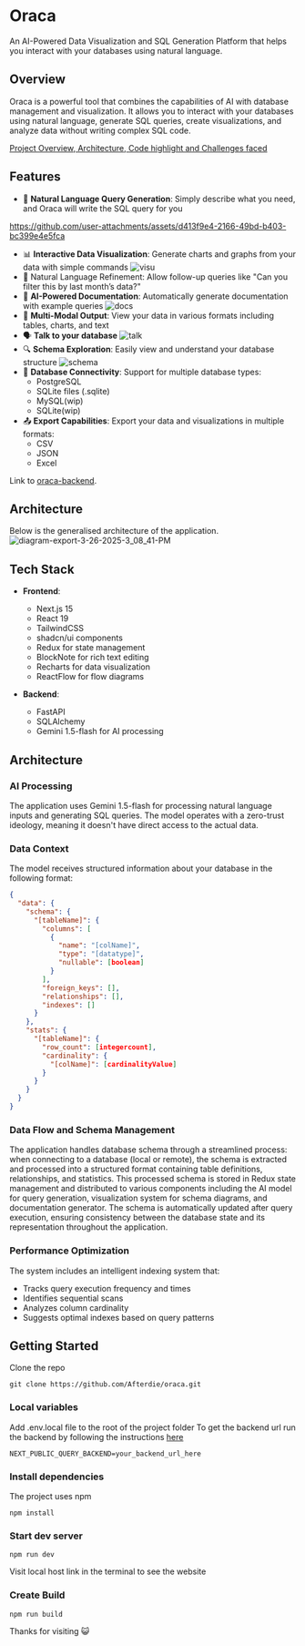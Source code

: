 # Oraca

An AI-Powered Data Visualization and SQL Generation Platform that helps you interact with your databases using natural language.

## Overview

Oraca is a powerful tool that combines the capabilities of AI with database management and visualization. It allows you to interact with your databases using natural language, generate SQL queries, create visualizations, and analyze data without writing complex SQL code.

[Project Overview, Architecture, Code highlight and Challenges faced](https://www.youtube.com/watch?v=l2cT9td9YQM)
## Features

- 🤖 **Natural Language Query Generation**: Simply describe what you need, and Oraca will write the SQL query for you


https://github.com/user-attachments/assets/d413f9e4-2166-49bd-b403-bc399e4e5fca

- 📊 **Interactive Data Visualization**: Generate charts and graphs from your data with simple commands
![visu](https://github.com/user-attachments/assets/954eceb2-f757-4158-ab93-e693b4945888)
- 🔭 Natural Language Refinement: Allow follow-up queries like "Can you filter this
by last month’s data?"
- 📝 **AI-Powered Documentation**: Automatically generate documentation with example queries
![docs](https://github.com/user-attachments/assets/2be92aa8-e167-4440-a244-e191c5251875)
- 🔄 **Multi-Modal Output**: View your data in various formats including tables, charts, and text
- 🗣️ **Talk to your database**
![talk](https://github.com/user-attachments/assets/d583a227-baf3-48ef-ba67-8a4f7d902d86)
- 🔍 **Schema Exploration**: Easily view and understand your database structure
![schema](https://github.com/user-attachments/assets/891a0477-514c-4d1f-bb8c-dc584069663b)
- 🔌 **Database Connectivity**: Support for multiple database types:
  - PostgreSQL
  - SQLite files (.sqlite)
  - MySQL(wip)
  - SQLite(wip)
- 📤 **Export Capabilities**: Export your data and visualizations in multiple formats:
  - CSV
  - JSON
  - Excel

Link to [oraca-backend](http://github.com/afterdie/oraca-backend).

## Architecture

Below is the generalised architecture of the application.
![diagram-export-3-26-2025-3_08_41-PM](https://github.com/user-attachments/assets/de901d6d-5878-4e5a-8115-97153ef650d3)

## Tech Stack
- **Frontend**:

  - Next.js 15
  - React 19
  - TailwindCSS
  - shadcn/ui components
  - Redux for state management
  - BlockNote for rich text editing
  - Recharts for data visualization
  - ReactFlow for flow diagrams

- **Backend**:
  - FastAPI
  - SQLAlchemy
  - Gemini 1.5-flash for AI processing

## Architecture

### AI Processing

The application uses Gemini 1.5-flash for processing natural language inputs and generating SQL queries. The model operates with a zero-trust ideology, meaning it doesn't have direct access to the actual data.

### Data Context

The model receives structured information about your database in the following format:

```json
{
  "data": {
    "schema": {
      "[tableName]": {
        "columns": [
          {
            "name": "[colName]",
            "type": "[datatype]",
            "nullable": [boolean]
          }
        ],
        "foreign_keys": [],
        "relationships": [],
        "indexes": []
      }
    },
    "stats": {
      "[tableName]": {
        "row_count": [integercount],
        "cardinality": {
          "[colName]": [cardinalityValue]
        }
      }
    }
  }
}
```

### Data Flow and Schema Management

The application handles database schema through a streamlined process: when connecting to a database (local or remote), the schema is extracted and processed into a structured format containing table definitions, relationships, and statistics. This processed schema is stored in Redux state management and distributed to various components including the AI model for query generation, visualization system for schema diagrams, and documentation generator. The schema is automatically updated after query execution, ensuring consistency between the database state and its representation throughout the application.

### Performance Optimization

The system includes an intelligent indexing system that:

- Tracks query execution frequency and times
- Identifies sequential scans
- Analyzes column cardinality
- Suggests optimal indexes based on query patterns

## Getting Started
Clone the repo

```
git clone https://github.com/Afterdie/oraca.git
```

### Local variables
Add .env.local file to the root of the project folder
To get the backend url run the backend by following the instructions [here](https://github.com/afterdie/oraca-backend)
```
NEXT_PUBLIC_QUERY_BACKEND=your_backend_url_here
```
### Install dependencies

The project uses npm

```
npm install
```

### Start dev server

```
npm run dev
```

Visit local host link in the terminal to see the website

### Create Build

```
npm run build
```

Thanks for visiting 😺
